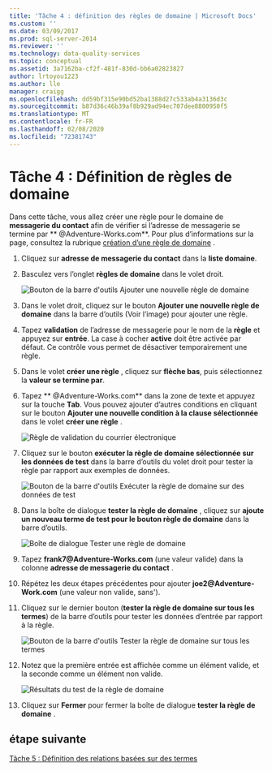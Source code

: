 ```yaml
---
title: 'Tâche 4 : définition des règles de domaine | Microsoft Docs'
ms.custom: ''
ms.date: 03/09/2017
ms.prod: sql-server-2014
ms.reviewer: ''
ms.technology: data-quality-services
ms.topic: conceptual
ms.assetid: 3a7162ba-cf2f-481f-830d-bb6a02823827
author: lrtoyou1223
ms.author: lle
manager: craigg
ms.openlocfilehash: dd59bf315e90bd52ba1388d27c533ab4a3136d3c
ms.sourcegitcommit: b87d36c46b39af8b929ad94ec707dee8800950f5
ms.translationtype: MT
ms.contentlocale: fr-FR
ms.lasthandoff: 02/08/2020
ms.locfileid: "72381743"
---
```

# <a name="task-4-setting-domain-rules"></a>Tâche 4 : Définition de règles de domaine
  Dans cette tâche, vous allez créer une règle pour le domaine de **messagerie du contact** afin de vérifier si l’adresse de messagerie se termine par ** \@Adventure-Works.com**. Pour plus d’informations sur la page, consultez la rubrique [création d’une règle de domaine](https://msdn.microsoft.com/library/hh510397.aspx) .  
  
1.  Cliquez sur **adresse de messagerie du contact** dans la **liste domaine**.  
  
2.  Basculez vers l’onglet **règles de domaine** dans le volet droit.  
  
     ![Bouton de la barre d'outils Ajouter une nouvelle règle de domaine](../../2014/tutorials/media/et-settingdomainrules-01.jpg "Bouton de la barre d'outils Ajouter une nouvelle règle de domaine")  
  
3.  Dans le volet droit, cliquez sur le bouton **Ajouter une nouvelle règle de domaine** dans la barre d’outils (Voir l’image) pour ajouter une règle.  
  
4.  Tapez **validation** de l’adresse de messagerie pour le nom de la **règle** et appuyez sur **entrée**. La case à cocher **active** doit être activée par défaut. Ce contrôle vous permet de désactiver temporairement une règle.  
  
5.  Dans le volet **créer une règle** , cliquez sur **flèche bas**, puis sélectionnez la **valeur se termine par**.  
  
6.  Tapez ** \@Adventure-Works.com** dans la zone de texte et appuyez sur la touche **Tab**. Vous pouvez ajouter d’autres conditions en cliquant sur le bouton **Ajouter une nouvelle condition à la clause sélectionnée** dans le volet **créer une règle** .  
  
     ![Règle de validation du courrier électronique](../../2014/tutorials/media/et-settingdomainrules-02.jpg "Règle de validation du courrier électronique")  
  
7.  Cliquez sur le bouton **exécuter la règle de domaine sélectionnée sur les données de test** dans la barre d’outils du volet droit pour tester la règle par rapport aux exemples de données.  
  
     ![Bouton de la barre d'outils Exécuter la règle de domaine sur des données de test](../../2014/tutorials/media/et-settingdomainrules-03.jpg "Bouton de la barre d'outils Exécuter la règle de domaine sur des données de test")  
  
8.  Dans la boîte de dialogue **tester la règle de domaine** , cliquez sur **ajoute un nouveau terme de test pour le bouton règle de domaine** dans la barre d’outils.  
  
     ![Boîte de dialogue Tester une règle de domaine](../../2014/tutorials/media/et-settingdomainrules-04.jpg "Boîte de dialogue Tester une règle de domaine")  
  
9. Tapez **frank7\@Adventure-Works.com** (une valeur valide) dans la colonne **adresse de messagerie du contact** .  
  
10. Répétez les deux étapes précédentes pour ajouter **joe2\@Adventure-Work.com** (une valeur non valide, sans').  
  
11. Cliquez sur le dernier bouton (**tester la règle de domaine sur tous les termes**) de la barre d’outils pour tester les données d’entrée par rapport à la règle.  
  
     ![Bouton de la barre d'outils Tester la règle de domaine sur tous les termes](../../2014/tutorials/media/et-settingdomainrules-05.jpg "Bouton de la barre d'outils Tester la règle de domaine sur tous les termes")  
  
12. Notez que la première entrée est affichée comme un élément valide, et la seconde comme un élément non valide.  
  
     ![Résultats du test de la règle de domaine](../../2014/tutorials/media/et-settingdomainrules-06.jpg "Résultats du test de la règle de domaine")  
  
13. Cliquez sur **Fermer** pour fermer la boîte de dialogue **tester la règle de domaine** .  
  
## <a name="next-step"></a>étape suivante  
 [Tâche 5 : Définition des relations basées sur des termes](../../2014/tutorials/task-5-setting-term-based-relationships.md)  
  
  
